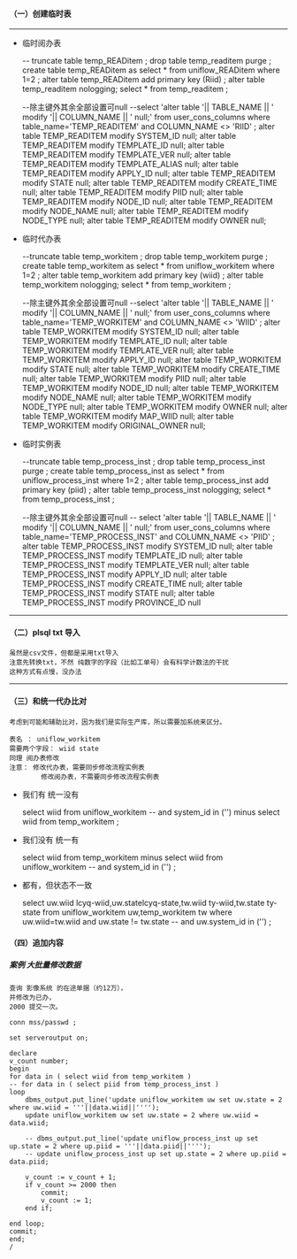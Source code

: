 #### （一）创建临时表

---

- 临时阅办表


    -- truncate table temp_READitem ;
    drop table temp_readitem purge ;
    create table temp_READitem as select * from uniflow_READitem where 1=2 ;
    alter table temp_READitem add primary key (Riid) ;
    alter table temp_readitem nologging;
    select * from temp_readitem ;

    --除主键外其余全部设置可null
    --select 'alter table '|| TABLE_NAME || ' modify '|| COLUMN_NAME || ' null;' from user_cons_columns where table_name='TEMP_READITEM' and COLUMN_NAME <> 'RIID' ;
    alter table TEMP_READITEM modify SYSTEM_ID null;
    alter table TEMP_READITEM modify TEMPLATE_ID null;
    alter table TEMP_READITEM modify TEMPLATE_VER null;
    alter table TEMP_READITEM modify TEMPLATE_ALIAS null;
    alter table TEMP_READITEM modify APPLY_ID null;
    alter table TEMP_READITEM modify STATE null;
    alter table TEMP_READITEM modify CREATE_TIME null;
    alter table TEMP_READITEM modify PIID null;
    alter table TEMP_READITEM modify NODE_ID null;
    alter table TEMP_READITEM modify NODE_NAME null;
    alter table TEMP_READITEM modify NODE_TYPE null;
    alter table TEMP_READITEM modify OWNER null;

- 临时代办表


    --truncate table temp_workitem ;
    drop table temp_workitem purge ;
    create table temp_workitem as select * from uniflow_workitem where 1=2 ;
    alter table temp_workitem add primary key (wiid) ;
    alter table temp_workitem nologging;
    select * from temp_workitem ;

    --除主键外其余全部设置可null
    --select 'alter table '|| TABLE_NAME || ' modify '|| COLUMN_NAME || ' null;' from user_cons_columns where table_name='TEMP_WORKITEM' and COLUMN_NAME <> 'WIID' ;
    alter table TEMP_WORKITEM modify SYSTEM_ID null;
    alter table TEMP_WORKITEM modify TEMPLATE_ID null;
    alter table TEMP_WORKITEM modify TEMPLATE_VER null;
    alter table TEMP_WORKITEM modify APPLY_ID null;
    alter table TEMP_WORKITEM modify STATE null;
    alter table TEMP_WORKITEM modify CREATE_TIME null;
    alter table TEMP_WORKITEM modify PIID null;
    alter table TEMP_WORKITEM modify NODE_ID null;
    alter table TEMP_WORKITEM modify NODE_NAME null;
    alter table TEMP_WORKITEM modify NODE_TYPE null;
    alter table TEMP_WORKITEM modify OWNER null;
    alter table TEMP_WORKITEM modify MAP_WIID null;
    alter table TEMP_WORKITEM modify ORIGINAL_OWNER null;


- 临时实例表


    --truncate table temp_process_inst ;
    drop table temp_process_inst purge ;
    create table temp_process_inst as select * from uniflow_process_inst where 1=2 ;
    alter table temp_process_inst add primary key (piid) ;
    alter table temp_process_inst nologging;
    select * from temp_process_inst ;

    --除主键外其余全部设置可null
    -- select 'alter table '|| TABLE_NAME || ' modify '|| COLUMN_NAME || ' null;' from user_cons_columns where table_name='TEMP_PROCESS_INST' and COLUMN_NAME <> 'PIID' ;
    alter table TEMP_PROCESS_INST modify SYSTEM_ID null;
    alter table TEMP_PROCESS_INST modify TEMPLATE_ID null;
    alter table TEMP_PROCESS_INST modify TEMPLATE_VER null;
    alter table TEMP_PROCESS_INST modify APPLY_ID null;
    alter table TEMP_PROCESS_INST modify CREATE_TIME null;
    alter table TEMP_PROCESS_INST modify STATE null;
    alter table TEMP_PROCESS_INST modify PROVINCE_ID null

---

#### （二）plsql txt 导入

    虽然是csv文件，但都是采用txt导入
    注意先转换txt，不然 纯数字的字段（比如工单号）会有科学计数法的干扰
    这种方式有点慢，没办法

---
#### （三）和统一代办比对

    考虑到可能和辅助比对，因为我们是实际生产库，所以需要加系统来区分。

    表名 ： uniflow_workitem 
    需要两个字段： wiid state 
    同理 阅办表修改
    注意： 修改代办表，需要同步修改流程实例表
            修改阅办表，不需要同步修改流程实例表
    
- 我们有 统一没有  


    select wiid from uniflow_workitem 
    	-- and system_id in ('')
    minus 
    select wiid from temp_workitem 
    ;
 
- 我们没有 统一有


    select wiid from temp_workitem 
    minus 
    select wiid from uniflow_workitem 
    	-- and system_id in ('')
    ;
    
- 都有，但状态不一致


    select uw.wiid lcyq-wiid,uw.statelcyq-state,tw.wiid ty-wiid,tw.state ty-state 
    	from uniflow_workitem uw,temp_workitem  tw 
    		where uw.wiid=tw.wiid and uw.state != tw.state 
    		-- and uw.system_id in ('')
    ;


#### （四）追加内容

##### 案例 大批量修改数据

    查询 影像系统 的在途单据（约12万），
    并修改为已办，
    2000 提交一次。

    conn mss/passwd ;

    set serveroutput on; 

    declare
    v_count number; 
    begin
    for data in ( select wiid from temp_workitem ) 
    -- for data in ( select piid from temp_process_inst ) 
    loop 
    	dbms_output.put_line('update uniflow_workitem uw set uw.state = 2 where uw.wiid = '''||data.wiid||'''');
    	update uniflow_workitem uw set uw.state = 2 where uw.wiid = data.wiid;

    	-- dbms_output.put_line('update uniflow_process_inst up set up.state = 2 where up.piid = '''||data.piid||'''');
    	-- update uniflow_process_inst up set up.state = 2 where up.piid = data.piid;

    	v_count := v_count + 1;
    	if v_count >= 2000 then 
    		commit;
    		v_count := 1;
    	end if;

    end loop;
    commit;
    end;
    /